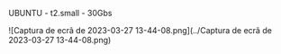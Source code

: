 UBUNTU - t2.small - 30Gbs

![Captura de ecrã de 2023-03-27 13-44-08.png](../Captura de ecrã de 2023-03-27 13-44-08.png)
